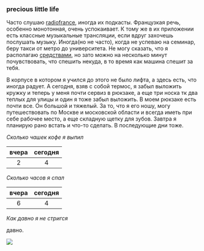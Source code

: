 ### **precious little life**

 Часто слушаю [radiofrance](http://www.radiofrance.fr), иногда их подкасты. Французкая речь, особенно монотонная, очень успокаивает. К тому же в их приложении есть классные музыкальные трансляции, если вдруг захочешь послушать музыку. Иногда(но не часто), когда не успеваю на семинар, беру такси от метро до университета. Не могу сказать, что я располагаю [средствами](https://pp.userapi.com/c830709/v830709481/46f42/YClgCplNKo8.jpg), но зато можно на несколько минут почувствовать, что спешить некуда, в то время как машина спешит за тебя. 

 В корпусе в котором я учился до этого не было лифта, а здесь есть, что иногда радует. А сегодня, взяв с собой термос, я забыл выложить кружку и теперь у меня почти сервиз в рюкзаке, а еще три носка тк два теплых для улицы и один я тоже забыл выложить. В моем рюкзаке есть почти все. Он большой и тяжелый. За то, что я его ношу, могу путешествовать по Москве и московской области и всегда иметь при себе рабочее место, а еще складную щетку для зубов. Завтра я планирую рано встать и что-то сделать. В последующие дни тоже. 

*Сколько чашек кофе я выпил*

вчера|сегодня
:---:|:---:
2|4

*Сколько часов я спал*

вчера|сегодня
:---:|:---:
6|4

*Как давно я не стригся*

давно.

![](https://78.media.tumblr.com/413c98c3c0f4449fb702715570adff6a/tumblr_nlyt05arYh1s2z5uno1_540.png) 
